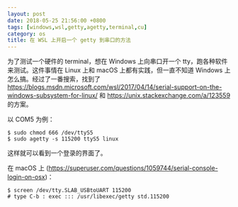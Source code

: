 ```yaml
---
layout: post
date: 2018-05-25 21:56:00 +0800
tags: [windows,wsl,getty,agetty,terminal,cu]
category: os
title: 在 WSL 上开启一个 getty 到串口的方法
---
```


为了测试一个硬件的 terminal，想在 Windows 上向串口开一个 tty，跑各种软件来测试。这件事情在 Linux 上和 macOS 上都有实践，但一直不知道 Windows 上怎么搞。经过了一番搜索，找到了 https://blogs.msdn.microsoft.com/wsl/2017/04/14/serial-support-on-the-windows-subsystem-for-linux/ 和 https://unix.stackexchange.com/a/123559 的方案。


以 COM5 为例：

```shell
$ sudo chmod 666 /dev/ttyS5
$ sudo agetty -s 115200 ttyS5 linux
```

这样就可以看到一个登录的界面了。

在 macOS 上 (https://superuser.com/questions/1059744/serial-console-login-on-osx)：

```shell
$ screen /dev/tty.SLAB_USBtoUART 115200
# type C-b : exec ::: /usr/libexec/getty std.115200
```
